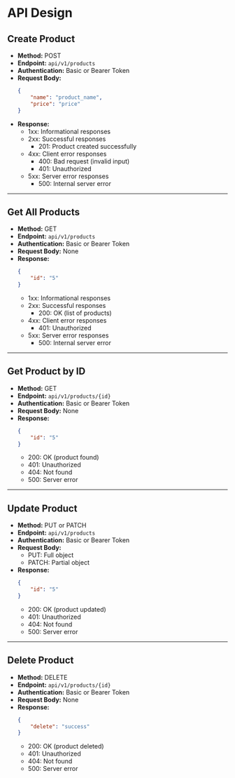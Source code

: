 # API Design

## Create Product
- **Method:** POST
- **Endpoint:** `api/v1/products`
- **Authentication:** Basic or Bearer Token
- **Request Body:**
    ```json
    {
        "name": "product_name",
        "price": "price"
    }
    ```
- **Response:**
  - 1xx: Informational responses
  - 2xx: Successful responses
    - 201: Product created successfully
  - 4xx: Client error responses
    - 400: Bad request (invalid input)
    - 401: Unauthorized
  - 5xx: Server error responses
    - 500: Internal server error

---

## Get All Products
- **Method:** GET
- **Endpoint:** `api/v1/products`
- **Authentication:** Basic or Bearer Token
- **Request Body:** None
- **Response:**
    ```json
    {
        "id": "5"
    }
    ```
  - 1xx: Informational responses
  - 2xx: Successful responses
    - 200: OK (list of products)
  - 4xx: Client error responses
    - 401: Unauthorized
  - 5xx: Server error responses
    - 500: Internal server error

---

## Get Product by ID
- **Method:** GET
- **Endpoint:** `api/v1/products/{id}`
- **Authentication:** Basic or Bearer Token
- **Request Body:** None
- **Response:**
    ```json
    {
        "id": "5"
    }
    ```
  - 200: OK (product found)
  - 401: Unauthorized
  - 404: Not found
  - 500: Server error

---

## Update Product
- **Method:** PUT or PATCH
- **Endpoint:** `api/v1/products`
- **Authentication:** Basic or Bearer Token
- **Request Body:**
  - PUT: Full object
  - PATCH: Partial object
- **Response:**
    ```json
    {
        "id": "5"
    }
    ```
  - 200: OK (product updated)
  - 401: Unauthorized
  - 404: Not found
  - 500: Server error

---

## Delete Product
- **Method:** DELETE
- **Endpoint:** `api/v1/products/{id}`
- **Authentication:** Basic or Bearer Token
- **Request Body:** None
- **Response:**
    ```json
    {
        "delete": "success"
    }
    ```
  - 200: OK (product deleted)
  - 401: Unauthorized
  - 404: Not found
  - 500: Server error
